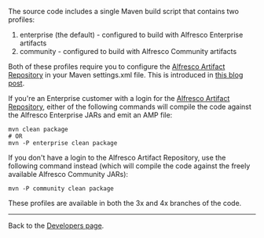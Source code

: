The source code includes a single Maven build script that contains two profiles:
  1. enterprise (the default) - configured to build with Alfresco Enterprise artifacts
  1. community - configured to build with Alfresco Community artifacts

Both of these profiles require you to configure the [Alfresco Artifact Repository](https://artifacts.alfresco.com) in your Maven settings.xml file.  This is introduced in [this blog post](http://mindthegab.com/2012/06/05/introducing-the-alfresco-artifacts-repository-yes-with-alfresco-enterprise/).

If you're an Enterprise customer with a login for the [Alfresco Artifact Repository](https://artifacts.alfresco.com), either of the following commands will compile the code against the Alfresco Enterprise JARs and emit an AMP file:
```
mvn clean package
# OR
mvn -P enterprise clean package
```
If you don't have a login to the Alfresco Artifact Repository, use the following command instead (which will compile the code against the freely available Alfresco Community JARs):
```
mvn -P community clean package
```

These profiles are available in both the 3x and 4x branches of the code.


---

Back to the [Developers page](Developers.md).